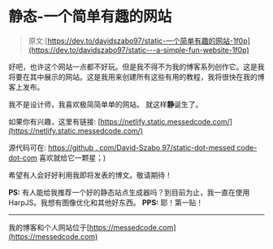 # 静态-一个简单有趣的网站

> 原文:[https://dev.to/davidszabo97/static-一个简单有趣的网站-1f0p](https://dev.to/davidszabo97/static---a-simple-fun-website-1f0p)

好吧，也许这个网站一点都不好玩。但是我不得不为我的博客系列创作它。这是我将要在其中展示的网站。这是我用来创建所有这些有用的教程，我将很快在我的博客上发布。

我不是设计师，我喜欢极简简单单的网站。
就这样**静**诞生了。

如果你有兴趣，这里有链接:
[https://netlify.static.messedcode.com/](https://netlify.static.messedcode.com/)

源代码可在:
[https://github . com/David-Szabo 97/static-dot-messed code-dot-com](https://github.com/david-szabo97/static-dot-messedcode-dot-com)
喜欢就给它一颗星；)

希望有人会好好利用我即将发表的博文。敬请期待！

**PS:** 有人能给我推荐一个好的静态站点生成器吗？到目前为止，我一直在使用 HarpJS。我想有图像优化和其他好东西。
**PPS:** 耶！第一贴！

* * *

我的博客和个人网站位于[https://messedcode.com](https://messedcode.com)